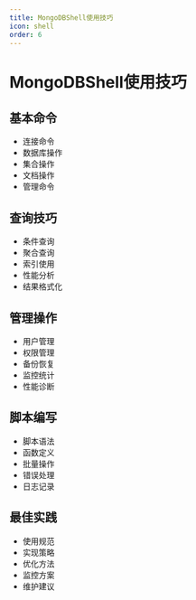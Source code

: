 ```yaml
---
title: MongoDBShell使用技巧
icon: shell
order: 6
---
```


# MongoDBShell使用技巧

## 基本命令
- 连接命令
- 数据库操作
- 集合操作
- 文档操作
- 管理命令

## 查询技巧
- 条件查询
- 聚合查询
- 索引使用
- 性能分析
- 结果格式化

## 管理操作
- 用户管理
- 权限管理
- 备份恢复
- 监控统计
- 性能诊断

## 脚本编写
- 脚本语法
- 函数定义
- 批量操作
- 错误处理
- 日志记录

## 最佳实践
- 使用规范
- 实现策略
- 优化方法
- 监控方案
- 维护建议
